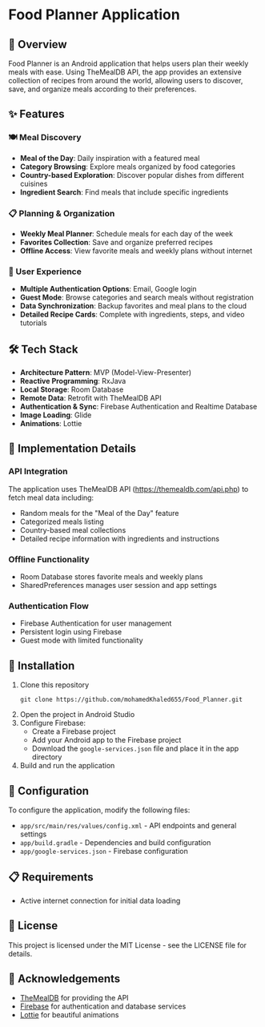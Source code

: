 # Food Planner Application


## 📱 Overview

Food Planner is an Android application that helps users plan their weekly meals with ease. Using TheMealDB API, the app provides an extensive collection of recipes from around the world, allowing users to discover, save, and organize meals according to their preferences.



## ✨ Features

### 🍽️ Meal Discovery
- **Meal of the Day**: Daily inspiration with a featured meal
- **Category Browsing**: Explore meals organized by food categories
- **Country-based Exploration**: Discover popular dishes from different cuisines
- **Ingredient Search**: Find meals that include specific ingredients

### 📋 Planning & Organization
- **Weekly Meal Planner**: Schedule meals for each day of the week
- **Favorites Collection**: Save and organize preferred recipes
- **Offline Access**: View favorite meals and weekly plans without internet

### 👤 User Experience
- **Multiple Authentication Options**: Email, Google login
- **Guest Mode**: Browse categories and search meals without registration
- **Data Synchronization**: Backup favorites and meal plans to the cloud
- **Detailed Recipe Cards**: Complete with ingredients, steps, and video tutorials

## 🛠️ Tech Stack

- **Architecture Pattern**: MVP (Model-View-Presenter)
- **Reactive Programming**: RxJava
- **Local Storage**: Room Database
- **Remote Data**: Retrofit with TheMealDB API
- **Authentication & Sync**: Firebase Authentication and Realtime Database
- **Image Loading**: Glide
- **Animations**: Lottie


## 📝 Implementation Details

### API Integration
The application uses TheMealDB API (https://themealdb.com/api.php) to fetch meal data including:
- Random meals for the "Meal of the Day" feature
- Categorized meals listing
- Country-based meal collections
- Detailed recipe information with ingredients and instructions

### Offline Functionality
- Room Database stores favorite meals and weekly plans
- SharedPreferences manages user session and app settings

### Authentication Flow
- Firebase Authentication for user management
- Persistent login using Firebase
- Guest mode with limited functionality

## 📲 Installation

1. Clone this repository
   ```
   git clone https://github.com/mohamedKhaled655/Food_Planner.git
   ```
2. Open the project in Android Studio
3. Configure Firebase:
   - Create a Firebase project
   - Add your Android app to the Firebase project
   - Download the `google-services.json` file and place it in the app directory
4. Build and run the application

## 🔧 Configuration

To configure the application, modify the following files:
- `app/src/main/res/values/config.xml` - API endpoints and general settings
- `app/build.gradle` - Dependencies and build configuration
- `app/google-services.json` - Firebase configuration

## 📋 Requirements
- Active internet connection for initial data loading

## 📄 License

This project is licensed under the MIT License - see the LICENSE file for details.

## 🙏 Acknowledgements

- [TheMealDB](https://themealdb.com/) for providing the API
- [Firebase](https://firebase.google.com/) for authentication and database services
- [Lottie](https://airbnb.design/lottie/) for beautiful animations
